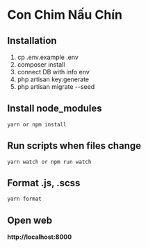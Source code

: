 # Con Chim Nấu Chín

## Installation

1. cp .env.example .env
4. composer install
5. connect DB with info env
6. php artisan key:generate
7. php artisan migrate --seed

## Install node_modules

    yarn or npm install

## Run scripts when files change

    yarn watch or npm run watch

## Format .js, .scss

    yarn format

## Open web

**http://localhost:8000**
